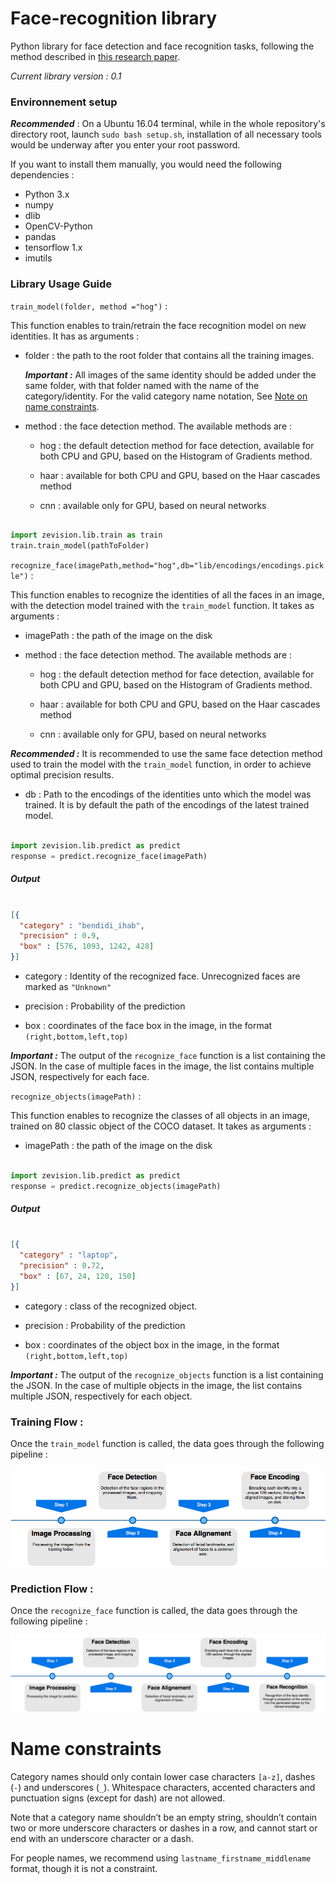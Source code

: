 # Face-recognition library

Python library for face detection and face recognition tasks, following the method described in [this research paper](https://arxiv.org/abs/1503.03832).

*Current library version : 0.1*

### Environnement setup

***Recommended*** : On a Ubuntu 16.04 terminal, while in the whole repository's directory root, launch `sudo bash setup.sh`, installation of all necessary tools would be underway after you enter your root password.

If you want to install them manually, you would need the following dependencies :

- Python 3.x
- numpy
- dlib
- OpenCV-Python
- pandas
- tensorflow 1.x
- imutils


### Library Usage Guide

`train_model(folder, method ="hog")` :

This function enables to train/retrain the face recognition model on new identities. It has as arguments :

- folder : the path to the root folder that contains all the training images.

  ***Important :*** All images of the same identity should be added under the same folder, with that folder named with the name of the category/identity. For the valid category name notation, See [Note on name constraints](#name_constraints).

- method : the face detection method. The available methods are :

  - hog : the default detection method for face detection, available for both CPU and GPU, based on the Histogram of Gradients method.

  - haar : available for both CPU and GPU, based on the Haar cascades method

  - cnn : available only for GPU, based on neural networks

```python

import zevision.lib.train as train
train.train_model(pathToFolder)

```

`recognize_face(imagePath,method="hog",db="lib/encodings/encodings.pickle")` :

This function enables to recognize the identities of all the faces in an image, with the detection model trained with the `train_model` function. It takes as arguments :

- imagePath : the path of the image on the disk

- method : the face detection method. The available methods are :

  - hog : the default detection method for face detection, available for both CPU and GPU, based on the Histogram of Gradients method.

  - haar : available for both CPU and GPU, based on the Haar cascades method

  - cnn : available only for GPU, based on neural networks

***Recommended :*** It is recommended to use the same face detection method used to train the model with the `train_model` function, in order to achieve optimal precision results.

- db : Path to the encodings of the identities unto which the model was trained. It is by default the path of the encodings of the latest trained model.


```python

import zevision.lib.predict as predict
response = predict.recognize_face(imagePath)

```

##### Output



```json

[{
  "category" : "bendidi_ihab",
  "precision" : 0.9,
  "box" : [576, 1093, 1242, 428]
}]

```

- category : Identity of the recognized face. Unrecognized faces are marked as `"Unknown"`

- precision : Probability of the prediction

- box : coordinates of the face box in the image, in the format `(right,bottom,left,top)`

***Important :*** The output of the `recognize_face` function is a list containing the JSON. In the case of multiple faces in the image, the list contains multiple JSON, respectively for each face.


`recognize_objects(imagePath)` :

This function enables to recognize the classes of all objects in an image, trained on 80 classic object of the COCO dataset. It takes as arguments :

- imagePath : the path of the image on the disk



```python

import zevision.lib.predict as predict
response = predict.recognize_objects(imagePath)

```

##### Output



```json

[{
  "category" : "laptop",
  "precision" : 0.72,
  "box" : [67, 24, 120, 150]
}]

```

- category : class of the recognized object. 

- precision : Probability of the prediction

- box : coordinates of the object box in the image, in the format `(right,bottom,left,top)`

***Important :*** The output of the `recognize_objects` function is a list containing the JSON. In the case of multiple objects in the image, the list contains multiple JSON, respectively for each object.


### Training Flow :

Once the `train_model` function is called, the data goes through the following pipeline :

![training flowchart](resources/training_flow.png)

### Prediction Flow :

Once the `recognize_face` function is called, the data goes through the following pipeline :

![prediction flowchart](resources/prediction.png)



<a name="name_constraints"></a>
# Name constraints

Category names should only contain lower case characters `[a-z]`, dashes (`-`) and underscores (`_`).
Whitespace characters, accented characters and punctuation signs (except for dash) are not allowed.

Note that a category name shouldn’t be an empty string, shouldn’t contain two or more underscore characters or dashes in a row, and cannot start or end with an underscore character or a dash.

For people names, we recommend using `lastname_firstname_middlename` format, though it is not a constraint.
